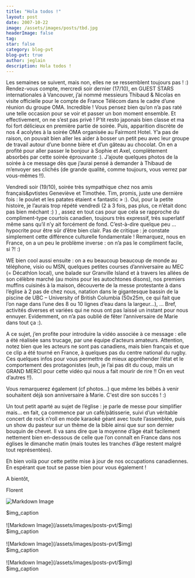 ```yaml
---
title: "Hola todos !"
layout: post
date: 2007-10-22
image: /assets/images/posts/tbd.jpg
headerImage: false
tag:
star: false
category: blog-pvt
blog-pvt: true
author: jeglain
description: Hola todos !
---
```

Les semaines se suivent, mais non, elles ne se ressemblent toujours
pas ! :) Rendez-vous compte, mercredi soir dernier (17/10), en GUEST
STARS internationales à Vancouver, j’ai nommé messieurs Thibaud &
Nicolas en visite officielle pour le compte de France Télécom dans le
cadre d’une réunion du groupe OMA. Incredible ! Vous pensez bien
qu’on n’a pas raté une telle occasion pour se voir et passer un bon
moment ensemble. Et effectivement, on ne s’est pas privé ! P’tit
resto japonais bien classe et ma foi fort délicieux en première partie
de soirée. Puis, apparition discrète de nos 4 acolytes à la soirée
OMA organisée au Fairmont Hotel. Y’a pas de raison, on pouvait bien
aller les aider à bosser un petit peu avec leur groupe de travail
autour d’une bonne bière et d’un gâteau au chocolat. On en a
profité pour aller passer le bonjour à Sophie et Axel, complètement
absorbés par cette soirée éprouvante :). J’ajoute quelques photos
de la soirée à ce message dès que j’aurai pensé à demander à
Thibaud de m’envoyer ses clichés (de grande qualité, comme toujours,
vous verrez par vous-mêmes !!).

Vendredi soir (19/10), soirée très sympathique chez nos amis
français&pvtistes Geneviève et Timothée. Tim, promis, juste une
dernière fois : le poulet et les patates étaient
« fantastic » :). Oui, pour la petite histoire, je l’aurais trop
répété vendredi (2 à 3 fois, pas plus, ce n’était donc pas bien
méchant :) ) , assez en tout cas pour que cela se rapproche du
compliment-type courtois canadien, toujours très expressif, très
superlatif même sans qu’il n’y ait forcément de fond.
C’est-à-dire quelque peu … hypocrite pour être sûr d’être bien
clair. Pas de critique : je constate simplement cette différence
culturelle fondamentale ! Remarquez, nous en France, on a un peu le
problème inverse : on n’a pas le compliment facile, si ?! :)

WE bien cool aussi ensuite : on a eu beaucoup beaucoup de monde au
téléphone, visio ou MSN, quelques petites courses d’anniversaire au
MEC (= Décathlon local), une balade sur Granville Island et à travers
les allées de son célèbre marché (au moins pour les autochtones
disons), nos premiers muffins cuisinés à la maison, découverte de la
messe protestante à dans l’église à 2 pas de chez nous, natation
dans le gigantesque bassin de la piscine de UBC – University of
British Columbia (50x25m, ce qui fait que l’on nage dans l’une des 8
ou 10 lignes d’eau dans la largeur…), … Bref, activités diverses
et variées qui ne nous ont pas laissé un instant pour nous ennuyer.
Evidemment, on n’a pas oublié de fêter l’anniversaire de Marie
dans tout ça :). 

A ce sujet, j’en profite pour introduire la vidéo associée à ce
message : elle a été réalisée sans trucage, par une équipe
d’acteurs amateurs. Attention, notez bien que les acteurs ne sont pas
canadiens, mais bien français et que ce clip a été tourné en France,
à quelques pas du centre national du rugby. Ces quelques infos pour
vous permettre de mieux appréhender l’état et le comportement des
protagonistes (euh, je l’ai pas dit du coup, mais un GRAND MERCI pour
cette vidéo qui nous a fait mourir de rire !! On en veut
d’autres !!).

Vous remarquerez également (cf photos...) que même les bébés à
venir souhaitent déjà son anniversaire à Marie. C'est dire son
succès ! :)

Un tout petit aparté au sujet de l’église : je parle de messe pour
simplifier mais… en fait, ça commence par un café/pâtisserie, suivi
d’un véritable concert de rock n’roll en mode karaoké géant avec
toute l’assemblée, puis un show du pasteur sur un thème de la bible
ainsi que sur son dernier bouquin de chevet. Il va sans dire que la
moyenne d’âge était facilement nettement bien en-dessous de celle
que l’on connaît en France dans nos églises le dimanche matin (mais
toutes les tranches d’âge restent malgré tout représentées).

Eh bien voilà pour cette petite mise à jour de nos occupations
canadiennes. En espérant que tout se passe bien pour vous également !

A bientôt,

Florent

![Markdown Image](/assets/images/posts-pvt/$img)
<figcaption class="caption">$img_caption</figcaption>
<br>
![Markdown Image](/assets/images/posts-pvt/$img)
<figcaption class="caption">$img_caption</figcaption>
<br>
![Markdown Image](/assets/images/posts-pvt/$img)
<figcaption class="caption">$img_caption</figcaption>
<br>
![Markdown Image](/assets/images/posts-pvt/$img)
<figcaption class="caption">$img_caption</figcaption>
<br>
